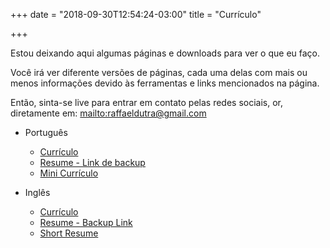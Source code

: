 +++
date = "2018-09-30T12:54:24-03:00"
title = "Currículo"

+++

Estou deixando aqui algumas páginas e downloads para ver o que eu faço.

Você irá ver diferente versões de páginas, cada uma delas com mais ou menos informações devido às ferramentas e links mencionados na página.

Então, sinta-se live para entrar em contato pelas redes sociais, or, diretamente em: <mailto:raffaeldutra@gmail.com>

* Português
  * [Currículo](/resume/rafael-dutra-resume.pdf)
  * [Resume - Link de backup](https://s3-sa-east-1.amazonaws.com/rafaeldutra.me/resume/rafael-dutra-resume.pdf)  
  * [Mini Currículo](/cv/mini)

* Inglês
  * [Currículo](/resume/rafael-dutra-full-resume-en.pdf)
  * [Resume - Backup Link](https://s3-sa-east-1.amazonaws.com/rafaeldutra.me/resume/rafael-dutra-resume-en.pdf)  
  * [Short Resume](/cv/mini)
